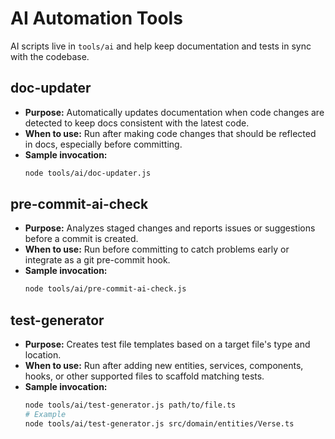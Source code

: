 # AI Automation Tools

AI scripts live in `tools/ai` and help keep documentation and tests in sync with the codebase.

## doc-updater

- **Purpose:** Automatically updates documentation when code changes are detected to keep docs consistent with the latest code.
- **When to use:** Run after making code changes that should be reflected in docs, especially before committing.
- **Sample invocation:**
  ```bash
  node tools/ai/doc-updater.js
  ```

## pre-commit-ai-check

- **Purpose:** Analyzes staged changes and reports issues or suggestions before a commit is created.
- **When to use:** Run before committing to catch problems early or integrate as a git pre-commit hook.
- **Sample invocation:**
  ```bash
  node tools/ai/pre-commit-ai-check.js
  ```

## test-generator

- **Purpose:** Creates test file templates based on a target file's type and location.
- **When to use:** Run after adding new entities, services, components, hooks, or other supported files to scaffold matching tests.
- **Sample invocation:**
  ```bash
  node tools/ai/test-generator.js path/to/file.ts
  # Example
  node tools/ai/test-generator.js src/domain/entities/Verse.ts
  ```
